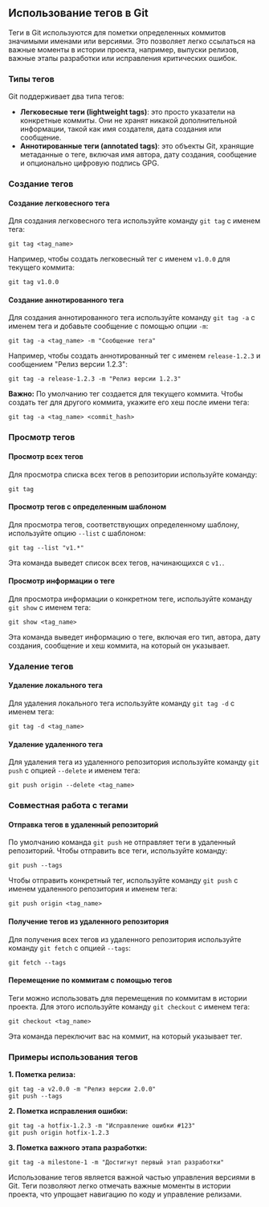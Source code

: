 ## Использование тегов в Git

Теги в Git используются для пометки определенных коммитов значимыми именами или версиями.  Это позволяет легко ссылаться на важные моменты в истории проекта, например, выпуски релизов, важные этапы разработки или исправления критических ошибок.

### Типы тегов

Git поддерживает два типа тегов:

* **Легковесные теги (lightweight tags)**:  это просто указатели на конкретные коммиты. Они не хранят никакой дополнительной информации, такой как имя создателя, дата создания или сообщение.
* **Аннотированные теги (annotated tags)**:  это объекты Git, хранящие метаданные о теге, включая имя автора,  дату создания, сообщение и опционально цифровую подпись GPG.

### Создание тегов

#### Создание легковесного тега

Для создания легковесного тега используйте команду `git tag` с именем тега:

```
git tag <tag_name>
```

Например, чтобы создать легковесный тег с именем `v1.0.0` для текущего коммита:

```
git tag v1.0.0
```

#### Создание аннотированного тега

Для создания аннотированного тега используйте команду `git tag -a` с именем тега и добавьте сообщение с помощью опции `-m`:

```
git tag -a <tag_name> -m "Сообщение тега"
```

Например, чтобы создать аннотированный тег с именем `release-1.2.3` и сообщением "Релиз версии 1.2.3":

```
git tag -a release-1.2.3 -m "Релиз версии 1.2.3"
```

**Важно:** По умолчанию тег создается для текущего коммита.  Чтобы создать тег для другого коммита, укажите его хеш после имени тега:

```
git tag -a <tag_name> <commit_hash>
```

### Просмотр тегов

#### Просмотр всех тегов

Для просмотра списка всех тегов в репозитории используйте команду:

```
git tag
```

#### Просмотр тегов с определенным шаблоном

Для просмотра тегов, соответствующих определенному шаблону, используйте опцию `--list` с шаблоном:

```
git tag --list "v1.*"
```

Эта команда выведет список всех тегов, начинающихся с `v1.`.

#### Просмотр информации о теге

Для просмотра информации о конкретном теге, используйте команду `git show` с именем тега:

```
git show <tag_name>
```

Эта команда выведет информацию о теге, включая его тип, автора, дату создания, сообщение и хеш коммита, на который он указывает.

### Удаление тегов

#### Удаление локального тега

Для удаления локального тега используйте команду `git tag -d` с именем тега:

```
git tag -d <tag_name>
```

#### Удаление удаленного тега

Для удаления тега из удаленного репозитория используйте команду `git push` с опцией `--delete` и именем тега:

```
git push origin --delete <tag_name>
```

### Совместная работа с тегами

#### Отправка тегов в удаленный репозиторий

По умолчанию команда `git push` не отправляет теги в удаленный репозиторий. Чтобы отправить все теги, используйте команду:

```
git push --tags
```

Чтобы отправить конкретный тег, используйте команду `git push` с именем удаленного репозитория и именем тега:

```
git push origin <tag_name>
```

#### Получение тегов из удаленного репозитория

Для получения всех тегов из удаленного репозитория используйте команду `git fetch` с опцией `--tags`:

```
git fetch --tags
```

#### Перемещение по коммитам с помощью тегов

Теги можно использовать для перемещения по коммитам в истории проекта. Для этого используйте команду `git checkout` с именем тега:

```
git checkout <tag_name>
```

Эта команда переключит вас на коммит, на который указывает тег.

### Примеры использования тегов

**1. Пометка релиза:**

```
git tag -a v2.0.0 -m "Релиз версии 2.0.0"
git push --tags
```

**2. Пометка исправления ошибки:**

```
git tag -a hotfix-1.2.3 -m "Исправление ошибки #123"
git push origin hotfix-1.2.3
```

**3. Пометка важного этапа разработки:**

```
git tag -a milestone-1 -m "Достигнут первый этап разработки"
```


Использование тегов является важной частью управления версиями в Git. Теги позволяют легко отмечать важные моменты в истории проекта, что упрощает навигацию по коду и управление релизами. 
